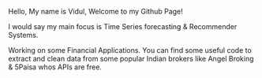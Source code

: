 Hello, My name is Vidul, Welcome to my Github Page!

I would say my main focus is Time Series forecasting & Recommender Systems.

Working on some Financial Applications. You can find some useful code to extract and clean data from some popular Indian brokers like Angel Broking & 5Paisa whos APIs are free.
